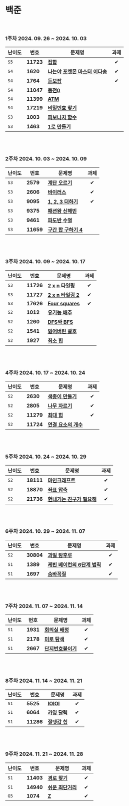 # 백준
</br>

### 1주차 2024. 09. 26 ~ 2024. 10. 03

| 난이도 | 번호 | 문제명 | 과제 |
|---|---|---|:---:|
| `S5`   | **11723** | [**집합**](https://www.acmicpc.net/problem/11723) | ✔
| `S4` | **1620** | [**나는야 포켓몬 마스터 이다솜**](https://www.acmicpc.net/problem/1620) | ✔
| `S4` | **1764** | [**듣보잡**](https://www.acmicpc.net/problem/1764) | ✔
| `S4`   | **11047** | [**동전0**](https://www.acmicpc.net/problem/11047) |
| `S4` | **11399** | [**ATM**](https://www.acmicpc.net/problem/11399) |
| `S4` | **17219** | [**비밀번호 찾기**](https://www.acmicpc.net/problem/17219) |
| `S3`   | **1003** | [**피보나치 함수**](https://www.acmicpc.net/problem/1003) |
| `S3` | **1463** | [**1로 만들기**](https://www.acmicpc.net/problem/1463) |

</br></br>

### 2주차 2024. 10. 03 ~ 2024. 10. 09

| 난이도 | 번호 | 문제명 | 과제 |
|---|---|---|:---:|
| `S3` | **2579** | [**계단 오르기**](https://www.acmicpc.net/problem/2579) | ✔
| `S3` | **2606** | [**바이러스**](https://www.acmicpc.net/problem/2606) | ✔
| `S3` | **9095** | [**1, 2, 3 더하기**](https://www.acmicpc.net/problem/9095) | ✔
| `S3` | **9375** | [**패션왕 신해빈**](https://www.acmicpc.net/problem/9375) |
| `S3` | **9461** | [**파도반 수열**](https://www.acmicpc.net/problem/9461) |
| `S3` | **11659** | [**구간 합 구하기 4**](https://www.acmicpc.net/problem/11659) |

</br></br>

### 3주차 2024. 10. 09 ~ 2024. 10. 17
| 난이도 | 번호 | 문제명 | 과제 |
|---|---|---|:---:|
| `S3` | **11726** | [**2 x n 타일링**](https://www.acmicpc.net/problem/11726) | ✔
| `S3` | **11727** | [**2 x n 타일링 2**](https://www.acmicpc.net/problem/11727) | ✔
| `S3` | **17626** | [**Four squares**](https://www.acmicpc.net/problem/17626) | ✔
| `S2` | **1012** | [**유기농 배추**](https://www.acmicpc.net/problem/1012) |
| `S2` | **1260** | [**DFS와 BFS**](https://www.acmicpc.net/problem/1260) |
| `S2` | **1541** | [**잃어버린 괄호**](https://www.acmicpc.net/problem/1541) |
| `S2` | **1927** | [**최소 힙**](https://www.acmicpc.net/problem/1927) |

</br></br>

### 4주차 2024. 10. 17 ~ 2024. 10. 24
| 난이도 | 번호 | 문제명 | 과제 |
|---|---|---|:---:|
| `S2` | **2630** | [**색종이 만들기**](https://www.acmicpc.net/problem/2630) | ✔
| `S2` | **2805** | [**나무 자르기**](https://www.acmicpc.net/problem/2805) | ✔
| `S2` | **11279** | [**최대 힙**](https://www.acmicpc.net/problem/11279) | ✔
| `S2` | **11724** | [**연결 요소의 개수**](https://www.acmicpc.net/problem/11724) |

</br></br>

### 5주차 2024. 10. 24 ~ 2024. 10. 29
| 난이도 | 번호 | 문제명 | 과제 |
|---|---|---|:---:|
| `S2` | **18111** | [**마인크래프트**](https://www.acmicpc.net/problem/18111) | ✔
| `S2` | **18870** | [**좌표 압축**](https://www.acmicpc.net/problem/18870) | ✔
| `S2` | **21736** | [**헌내기는 친구가 필요해**](https://www.acmicpc.net/problem/21736) | ✔

</br></br>

### 6주차 2024. 10. 29 ~ 2024. 11. 07
| 난이도 | 번호 | 문제명 | 과제 |
|---|---|---|:---:|
| `S2` | **30804** | [**과일 탕후루**](https://www.acmicpc.net/problem/30804) | ✔
| `S1` | **1389** | [**케빈 베이컨의 6단계 법칙**](https://www.acmicpc.net/problem/1389) | ✔
| `S1` | **1697** | [**숨바꼭질**](https://www.acmicpc.net/problem/1697) | ✔

</br></br>

### 7주차 2024. 11. 07 ~ 2024. 11. 14
| 난이도 | 번호 | 문제명 | 과제 |
|---|---|---|:---:|
| `S1` | **1931** | [**회의실 배정**](https://www.acmicpc.net/problem/1931) | ✔
| `S1` | **2178** | [**미로 탐색**](https://www.acmicpc.net/problem/2178) | ✔
| `S1` | **2667** | [**단지번호붙이기**](https://www.acmicpc.net/problem/2667) | ✔

</br></br>

### 8주차 2024. 11. 14 ~ 2024. 11. 21
| 난이도 | 번호 | 문제명 | 과제 |
|---|---|---|:---:|
| `S1` | **5525** | [**IOIOI**](https://www.acmicpc.net/problem/5525) | ✔
| `S1` | **6064** | [**카잉 달력**](https://www.acmicpc.net/problem/6064) | ✔
| `S1` | **11286** | [**절댓값 힙**](https://www.acmicpc.net/problem/11286) | ✔

</br></br>

### 9주차 2024. 11. 21 ~ 2024. 11. 28
| 난이도 | 번호 | 문제명 | 과제 |
|---|---|---|:---:|
| `S1` | **11403** | [**경로 찾기**](https://www.acmicpc.net/problem/11403) | ✔
| `S1` | **14940** | [**쉬운 최단거리**](https://www.acmicpc.net/problem/14940) | ✔
| `G5` | **1074** | [**Z**](https://www.acmicpc.net/problem/1074) | ✔

</br></br>
